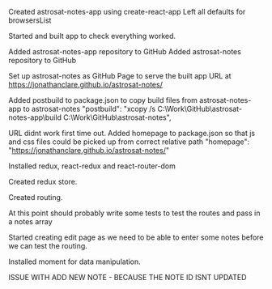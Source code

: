 Created astrosat-notes-app using create-react-app
Left all defaults for browsersList

Started and built app to check everything worked.

Added astrosat-notes-app repository to GitHub
Added astrosat-notes repository to GitHub

Set up astrosat-notes as GitHub Page to serve the built app
URL at https://jonathanclare.github.io/astrosat-notes/

Added postbuild to package.json to copy build files from astrosat-notes-app to astrosat-notes
"postbuild": "xcopy /s C:\\Work\\GitHub\\astrosat-notes-app\\build C:\\Work\\GitHub\\astrosat-notes",

URL didnt work first time out. Added homepage to package.json so that js and css files could be picked up from correct relative path
"homepage": "https://jonathanclare.github.io/astrosat-notes/"

Installed redux, react-redux and react-router-dom

Created redux store.

Created routing.

At this point should probably write some tests to test the routes and pass in a notes array

Started creating edit page as we need to be able to enter some notes before we can test the routing.

Installed moment for data manipulation.

ISSUE WITH ADD NEW NOTE - BECAUSE THE NOTE ID ISNT UPDATED
